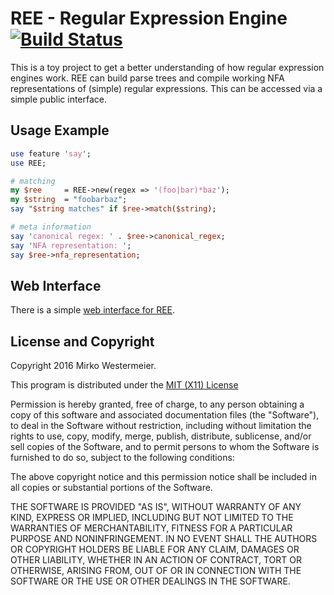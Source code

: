 # REE - Regular Expression Engine [![Build Status](https://travis-ci.org/memowe/regex-engine.svg?branch=master)](https://travis-ci.org/memowe/regex-engine)

This is a toy project to get a better understanding of how regular expression
engines work. REE can build parse trees and compile working NFA representations
of (simple) regular expressions. This can be accessed via a simple public
interface.

## Usage Example

```perl
use feature 'say';
use REE;

# matching
my $ree     = REE->new(regex => '(foo|bar)*baz');
my $string  = "foobarbaz";
say "$string matches" if $ree->match($string);

# meta information
say 'canonical regex: ' . $ree->canonical_regex;
say 'NFA representation: ';
say $ree->nfa_representation;
```

## Web Interface

There is a simple [web interface for REE](https://algo-git.uni-muenster.de/memowe/regex-engine-web).

## License and Copyright

Copyright 2016 Mirko Westermeier.

This program is distributed under the [MIT (X11) License](http://www.opensource.org/licenses/mit-license.php) 

Permission is hereby granted, free of charge, to any person
obtaining a copy of this software and associated documentation
files (the "Software"), to deal in the Software without
restriction, including without limitation the rights to use,
copy, modify, merge, publish, distribute, sublicense, and/or sell
copies of the Software, and to permit persons to whom the
Software is furnished to do so, subject to the following
conditions:

The above copyright notice and this permission notice shall be
included in all copies or substantial portions of the Software.

THE SOFTWARE IS PROVIDED "AS IS", WITHOUT WARRANTY OF ANY KIND,
EXPRESS OR IMPLIED, INCLUDING BUT NOT LIMITED TO THE WARRANTIES
OF MERCHANTABILITY, FITNESS FOR A PARTICULAR PURPOSE AND
NONINFRINGEMENT. IN NO EVENT SHALL THE AUTHORS OR COPYRIGHT
HOLDERS BE LIABLE FOR ANY CLAIM, DAMAGES OR OTHER LIABILITY,
WHETHER IN AN ACTION OF CONTRACT, TORT OR OTHERWISE, ARISING
FROM, OUT OF OR IN CONNECTION WITH THE SOFTWARE OR THE USE OR
OTHER DEALINGS IN THE SOFTWARE.
